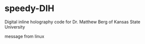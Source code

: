 # speedy-DIH
Digital inline holography code for Dr. Matthew Berg of Kansas State University 

message from linux
